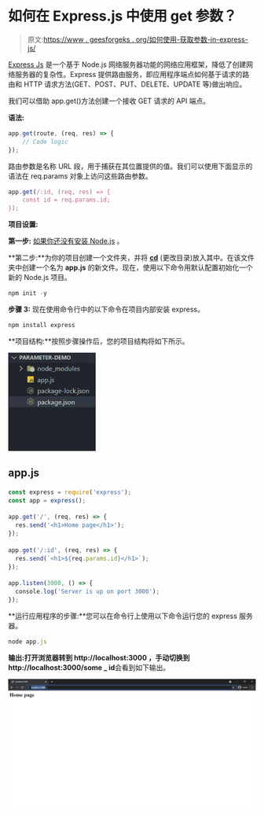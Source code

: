 # 如何在 Express.js 中使用 get 参数？

> 原文:[https://www . geesforgeks . org/如何使用-获取参数-in-express-js/](https://www.geeksforgeeks.org/how-to-use-get-parameter-in-express-js/)

[Express Js](https://www.geeksforgeeks.org/introduction-to-express/) 是一个基于 Node.js 网络服务器功能的网络应用框架，降低了创建网络服务器的复杂性。Express 提供路由服务，即应用程序端点如何基于请求的路由和 HTTP 请求方法(GET、POST、PUT、DELETE、UPDATE 等)做出响应。

我们可以借助 app.get()方法创建一个接收 GET 请求的 API 端点。

**语法:**

```js
app.get(route, (req, res) => {
    // Code logic
});
```

路由参数是名称 URL 段，用于捕获在其位置提供的值。我们可以使用下面显示的语法在 req.params 对象上访问这些路由参数。

```js
app.get(/:id, (req, res) => {
    const id = req.params.id;
});
```

**项目设置:**

**第一步:** [如果你还没有安装 Node.js](https://www.geeksforgeeks.org/installation-of-node-js-on-windows/) 。

**第二步:**为你的项目创建一个文件夹，并将 [**cd**](https://www.geeksforgeeks.org/cd-command-in-linux-with-examples/) (更改目录)放入其中。在该文件夹中创建一个名为 **app.js** 的新文件。现在，使用以下命令用默认配置初始化一个新的 Node.js 项目。

```js
npm init -y
```

**步骤 3:** 现在使用命令行中的以下命令在项目内部安装 express。

```js
npm install express
```

**项目结构:**按照步骤操作后，您的项目结构将如下所示。

![](img/5b2045eb85f74188ca5d72acddc87f91.png)

## app.js

```js
const express = require('express');
const app = express();

app.get('/', (req, res) => {
  res.send('<h1>Home page</h1>');
});

app.get('/:id', (req, res) => {
  res.send(`<h1>${req.params.id}</h1>`);
});

app.listen(3000, () => {
  console.log('Server is up on port 3000');
});
```

**运行应用程序的步骤:**您可以在命令行上使用以下命令运行您的 express 服务器。

```js
node app.js
```

**输出:**打开浏览器转到 **http://localhost:3000** ，手动切换到**http://localhost:3000/some _ id**会看到如下输出。

![](img/d7ef3a355943315cf11230d72a2c3152.png)